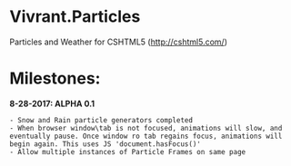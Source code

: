 # Vivrant.Particles
Particles and Weather for CSHTML5 (http://cshtml5.com/)

# Milestones:

**8-28-2017: ALPHA 0.1**

    - Snow and Rain particle generators completed
    - When browser window\tab is not focused, animations will slow, and eventually pause. Once window ro tab regains focus, animations will begin again. This uses JS 'document.hasFocus()'
    - Allow multiple instances of Particle Frames on same page
